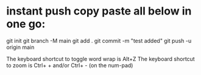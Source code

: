 # instant push copy paste all below in one go:

git init
git branch -M main
git add .
git commit -m "test added"
git push -u origin main

The keyboard shortcut to toggle word wrap is Alt+Z
The keyboard shortcut to zoom is Ctrl+ + and/or Ctrl+ - (on the num-pad)
